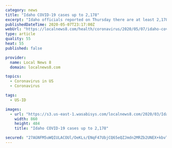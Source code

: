 ```yaml
---
category: news
title: "Idaho COVID-19 cases up to 2,178"
excerpt: "Idaho officials reported on Thursday there are at least 2,178 confirmed and probable COVID-19 cases in 33 of the 44 Idaho counties, according to numbers released from the local health districts and the state."
publishedDateTime: 2020-05-07T23:17:00Z
webUrl: "https://localnews8.com/health/coronavirus/2020/05/07/idaho-covid-19-cases-up-to-2178/"
type: article
quality: 55
heat: 55
published: false

provider:
  name: Local News 8
  domain: localnews8.com

topics:
  - Coronavirus in US
  - Coronavirus

tags:
  - US-ID

images:
  - url: "https://s3.us-east-1.wasabisys.com/localnews8.com/2020/03/Idaho-Coronavirus-Map-USE-860x484.jpg"
    width: 860
    height: 484
    title: "Idaho COVID-19 cases up to 2,178"

secured: "27AGNFM5uWQIULACOUl/OeKLs/ENqF47UbjCQ65eQZJmdn2MRZb2UNEX+kbvTN8WmnzkV9xBLx/o/yL2WnTPu5Hnbyj+HZnE3wzC0O3P08YCfp/7g9VhtyxNvfQHW9PyUfVFsM03CO0o9ntyd5IEPetrExPo8+kpKDEF48/9K0MEh4SnHxGNjKHxceEEvXfapvAPEadr5CwaUVLvo0ae+3Z6TubrqrSKZ/6lQmD1916va8xKkDjur4xpyvmv0ezBlFHgD+4MBCnhJndtB1xX8wdj+wej7JX2h4dfYlpEGEzis1hOEr520H24H2VKBzrx;2tlA/w2erL37h6uqRRNyxQ=="
---
```


